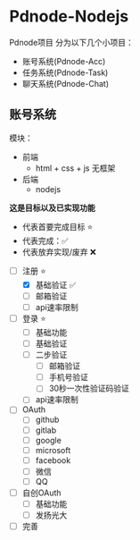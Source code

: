 # Pdnode-Nodejs
Pdnode项目
分为以下几个小项目：
- 账号系统(Pdnode-Acc)
- 任务系统(Pdnode-Task)
- 聊天系统(Pdnode-Chat)

## 账号系统
模块：
- 前端
  - html + css + js 无框架
- 后端
  - nodejs
 

**这是目标以及已实现功能**


- 代表首要完成目标 ⭐
- 代表完成：✅
- 代表放弃实现/废弃 ❌

- [ ] 注册 ⭐
  - [x] 基础验证 ✅
  - [ ] 邮箱验证
  - [ ] api速率限制
- [ ] 登录 ⭐
  - [ ] 基础功能
  - [ ] 基础验证
  - [ ] 二步验证
    - [ ] 邮箱验证
    - [ ] 手机号验证
    - [ ] 30秒一次性验证码验证
  - [ ] api速率限制
- [ ] OAuth
  - [ ] github
  - [ ] gitlab
  - [ ] google
  - [ ] microsoft
  - [ ] facebook
  - [ ] 微信
  - [ ] QQ
- [ ] 自创OAuth
  - [ ] 基础功能
  - [ ] 发扬光大
- [ ] 完善
